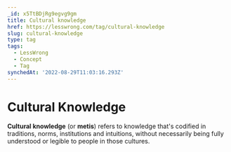 ```yaml
---
_id: x5TtBDjRg9egvg9gm
title: Cultural knowledge
href: https://lesswrong.com/tag/cultural-knowledge
slug: cultural-knowledge
type: tag
tags:
  - LessWrong
  - Concept
  - Tag
synchedAt: '2022-08-29T11:03:16.293Z'
---
```


# Cultural Knowledge

**Cultural knowledge** (or **metis**) refers to knowledge that's codified in traditions, norms, institutions and intuitions, without necessarily being fully understood or legible to people in those cultures.
